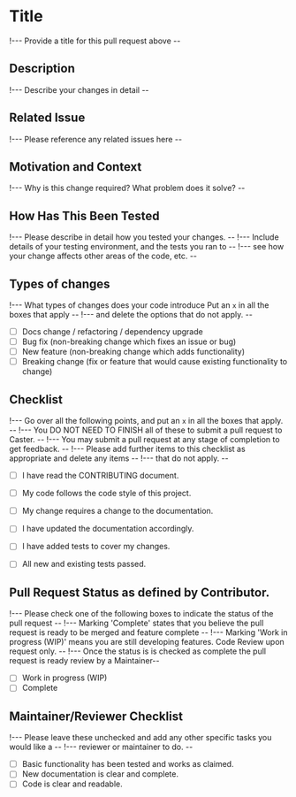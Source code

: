 # Title

!--- Provide a title for this pull request above --

## Description

!--- Describe your changes in detail --

## Related Issue

!--- Please reference any related issues here --

## Motivation and Context

!--- Why is this change required? What problem does it solve? --

## How Has This Been Tested

!--- Please describe in detail how you tested your changes. --
!--- Include details of your testing environment, and the tests you ran to --
!--- see how your change affects other areas of the code, etc. --

## Types of changes

!--- What types of changes does your code introduce Put an `x` in all the boxes that apply --
!--- and delete the options that do not apply. --

- [ ] Docs change / refactoring / dependency upgrade
- [ ] Bug fix (non-breaking change which fixes an issue or bug)
- [ ] New feature (non-breaking change which adds functionality)
- [ ] Breaking change (fix or feature that would cause existing functionality to change)

## Checklist

!--- Go over all the following points, and put an `x` in all the boxes that apply. --
!--- You DO NOT NEED TO FINISH all of these to submit a pull request to Caster. --
!--- You may submit a pull request at any stage of completion to get feedback. --
!--- Please add further items to this checklist as appropriate and delete any items --
!--- that do not apply. --

- [ ] I have read the CONTRIBUTING document.
- [ ] My code follows the code style of this project.
- [ ] My change requires a change to the documentation.
- [ ] I have updated the documentation accordingly.
- [ ] I have added tests to cover my changes.
- [ ] All new and existing tests passed.


## Pull Request Status as defined by Contributor.
!--- Please check one of the following boxes to indicate the status of the pull request --
!--- Marking 'Complete' states that you believe the pull request is ready to be merged and feature complete --
!--- Marking 'Work in progress (WIP)' means you are still developing features. Code Review upon request only. --
!--- Once the status is is checked as complete the pull request is ready review by a Maintainer--

- [ ] Work in progress (WIP)
- [ ] Complete

## Maintainer/Reviewer Checklist

!--- Please leave these unchecked and add any other specific tasks you would like a --
!--- reviewer or maintainer to do. --

- [ ] Basic functionality has been tested and works as claimed.
- [ ] New documentation is clear and complete.
- [ ] Code is clear and readable.
